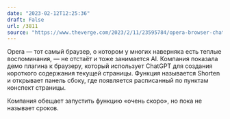 ```yaml
---
date: "2023-02-12T12:25:36"
draft: False
url: /3811
source: "https://www.theverge.com/2023/2/11/23595784/opera-browser-chatgpt-sidebar-ai"
---
```


Opera — тот самый браузер, о котором у многих наверняка есть теплые воспоминания, — не отстаёт и тоже занимается AI. Компания показала демо плагина к браузеру, который использует ChatGPT для создания короткого содержания текущей страницы. Функция называется Shorten и открывает панель сбоку, где появляется расписанный по пунктам конспект страницы.

Компания обещает запустить функцию «очень скоро», но пока не называет сроков.
